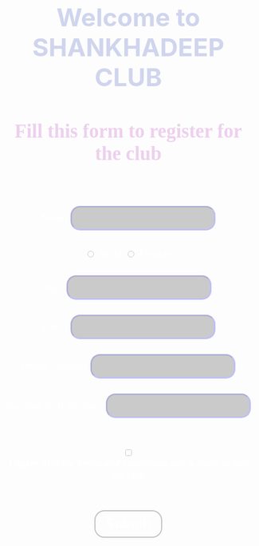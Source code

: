 <!DOCTYPE html>
<html lang="en">
    <head>
        <title>Sharaj Club Registration</title>
    </head>
    <body>
        <h1>Welcome to SHANKHADEEP CLUB</h1>
        <h2>Fill this form to register for the club</h2>
        <br><br><br>
        <form action="Registration" method="past">
            <label for="Name" class="question">Name</label>
            <input type="text" id="Name" class="input_button" name="Name"  required>
            <br><br>
            <input type="radio" class="input_button" name="male">
            <label for="male" class="question">Male</label>
            <input type="radio" class="input_button" name="female">
            <label for="female" class="question">Female</label>
            <br><br>
            <label for="age" class="question">Age</label>
            <input type="number" class="input_button" id="age" name="age">
            <br><br>
            <label for="email" class="question">Email</label>
            <input type="email" class="input_button" id="Email" name="Email" required>
            <br><br>
            <label for="phone" class="question">Phone Number</label>
            <input type="tel" class="input_button" id="phone" name="phone" rquired>
            <br><br>
            <label for="roll_no" class="question">Institute Roll Number</label>
            <input type="text" class="input_button" id="roll_no" name="roll_no" required>
            <br><br><br>
            <input type="checkbox" class="input_button" id="terms" name="terms" required>
            <label for="terms" class="question" id="checkboxz">I Agree with the Terms and Conditions and is ready to join the club</label>
            <br><br><br>
            <button onclick="window.open('https://64.media.tumblr.com/6cd748e2e6368a698a638b896f3f4765/tumblr_inline_nz2nmgQ5lQ1qmsm5v_500.gifv')" type="Submit" id="Submit">Submit</button>
        </form>
        <style>
            body{
                background-image: url(https://t3.ftcdn.net/jpg/00/20/13/60/240_F_20136083_gk0ppzak6UdK9PcDRgPdLjcuAdo7o1LK.jpg);
                background-size: cover;
                opacity:1;
            }
            .question{
                font-size: 22px;
                font weight: bold;
                font-family:checkmark;
                color: white;
                display: inline-block;
                text-align: center;

            }
            h1{
                text-align: center;
                color: rgb(208, 213, 238);
                font-family:Cambria, Cochin, Georgia, Times, 'Times New Roman', serif;
                font-size: 50px;
            }
            h1:hover{
                color: rgb(122, 162, 241);
                transition: 1s;
                font-size: 55px;
            }
            h2{
                text-align: center;
                color: rgb(237, 208, 238);
                font-family:cursive;
                font-size: 39px;
            }
            h2:hover{
                color: pink;
                transition: 1s;
                font-size: 41px;
            }
            form{
                align-content: center;
                text-align: center;
                font-family:'Trebuchet MS', 'Lucida Sans Unicode', 'Lucida Grande', 'Lucida Sans', Arial, sans-serif;
                font-color: white;
                font-size: 25px;
            }
            button{
                background-color: transparent;
                color: rgb(255, 255, 255);
                font-size: 27px;
                font-weight: bold;
                border: 2px solid rgb(192, 189, 189);
                border-radius: 20px;
                padding: 10px 20px;
                cursor: pointer;

            }
            button:hover{
                background-color: white;
                color: black;
                transition: 2s;
                font-size: 30px;
            }
            #checkboxz{
                font-family:system-ui, -apple-system, BlinkMacSystemFont, 'Segoe UI', Roboto, Oxygen, Ubuntu, Cantarell, 'Open Sans', 'Helvetica Neue', sans-serif;
                font-size: 20px;
                font-style: italic;
                font-weight: bold;
                color: white;
                

            }
            input{
                border-radius: 19px;
                border-color: rgb(97, 97, 242);
                border-width: 3px;
                background-color: grey;
                opacity: 0.4;
                font-size: 20px;
                padding: 10px;
            }
            input:hover{
                background-color: white;
                border-color: blue;
                color: black;
                transition: 0.5s;
                font-size: 20.5px;
                border-radius: 70px;
            }
            

            

        </style>
    </body>
</html># Registration-page
This is a registration page
